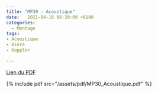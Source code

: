 ```yaml
---
title: "MP30 : Acoustique"
date:   2021-04-16 08:39:00 +0100
categories:
  - Montage
tags:
- Acoustique
- Bière
- Doppler

---
```

[Lien du PDF](/assets/pdf/MP30_Acoustique.pdf)

{% include pdf src="/assets/pdf/MP30_Acoustique.pdf" %}
